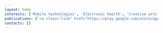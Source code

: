 ```yaml
---
layout: home
interests: ['Mobile technologies', 'Electronic health', 'Creative arts', 'Philosophy']
publications: ['<a class="link" href="https://play.google.com/store/apps/dev?id=8839840212318057393">Google Play</a>']
contacts: []
---
```

